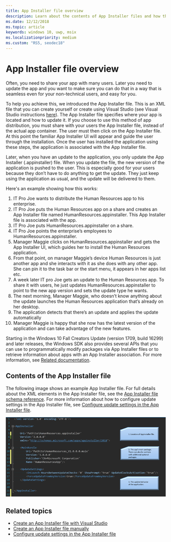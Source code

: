 ```yaml
---
title: App Installer file overview
description: Learn about the contents of App Installer files and how they work.
ms.date: 12/12/2018
ms.topic: article
keywords: windows 10, uwp, msix
ms.localizationpriority: medium
ms.custom: "RS5, seodec18"
---
```


# App Installer file overview

Often, you need to share your app with many users. Later you need to update the app and you want to make sure you can do that in a way that is seamless even for your non-technical users, and easy for you.

To help you achieve this, we introduced the App Installer file. This is an XML file that you can create yourself or create using Visual Studio (see Visual Studio instructions [here](create-appinstallerfile-vs.md)). The App Installer file specifies where your app is located and how to update it. If you choose to use this method of app distribution, you must share with your users the App Installer file, instead of the actual app container. The user must then click on the App Installer file. At this point the familiar App Installer UI will appear and guide the user through the installation.  Once the user has installed the application using these steps, the application is associated with the App Installer file.  

Later, when you have an update to the application, you only update the App Installer (.appinstaller) file. When you update the file, the new version of the application is pushed to the user. This is especially good for your users because they don’t have to do anything to get the update. They just keep using the application as usual, and the update will be delivered to them.

Here's an example showing how this works:

1. IT Pro Joe wants to distribute the Human Resources app to his enterprise.
2. IT Pro Joe puts the Human Resources app on a share and creates an App Installer file named HumanResources.appinstaller. This App Installer file is associated with the app.
3. IT Pro Joe puts HumanResources.appinstaller on a share.
4. IT Pro Joe points the enterprise’s employees to HumanResources.appinstaller.
5. Manager Maggie clicks on HumanResources.appinstaller and gets the App Installer UI, which guides her to install the Human Resources application.
6. From that point, on manager Maggie’s device Human Resources is just another app and she interacts with it as she does with any other app. She can pin it to the task bar or the start menu, it appears in her apps list etc.
7. A week later IT pro Joe gets an update to the Human Resources app. To share it with users, he just updates HumanResources.appinstaller to point to the new app version and sets the update type he wants.
8. The next morning, Manager Maggie, who doesn’t know anything about the update launches the Human Resources application that’s already on her desktop.
9. The application detects that there’s an update and applies the update automatically
10. Manager Maggie is happy that she now has the latest version of the application and can take advantage of the new features.

Starting in the Windows 10 Fall Creators Update (version 1709, build 16299) and later releases, the Windows SDK also provides several APIs that you can use to programmatically modify packages via App Installer files or to retrieve information about apps with an App Installer association. For more information, see [Related documentation](app-installer-documentation.md).

## Contents of the App Installer file

The following image shows an example App Installer file. For full details about the XML elements in the App Installer file, see the [App Installer file schema reference](https://docs.microsoft.com/uwp/schemas/appinstallerschema/schema-root). For more information about how to configure update settings in the App Installer file, see [Configure update settings in the App Installer file](update-settings.md).

![App Installer file example with update settings](images/App-Installer-File-Update.png)

## Related topics

* [Create an App Installer file with Visual Studio](create-appinstallerfile-vs.md)
* [Create an App Installer file manually](how-to-create-appinstaller-file.md)
* [Configure update settings in the App Installer file](update-settings.md)

